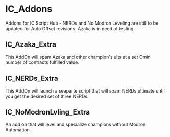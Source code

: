 # IC_Addons
Addons for IC Script Hub - NERDs and No Modron Leveling are still to be updated for Auto Offset revisions. Azaka is in need of testing.

## IC_Azaka_Extra
This AddOn will spam Azaka and other champion's ults at a set Omin number of contracts fulfilled value.

## IC_NERDs_Extra
This AddOn will launch a seaparte script that will spam NERDs ultimate until you get the desired set of three NERDs.

## IC_NoModronLvling_Extra
An add on that will level and specialize champions without Modron Automation.
